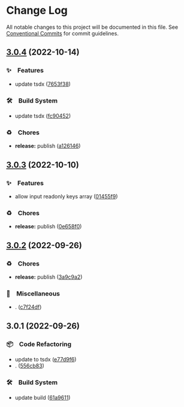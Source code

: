 # Change Log

All notable changes to this project will be documented in this file.
See [Conventional Commits](https://conventionalcommits.org) for commit guidelines.

## [3.0.4](https://github.com/bluelovers/ws-array/compare/sort-object-keys2@3.0.3...sort-object-keys2@3.0.4) (2022-10-14)



### ✨　Features

* update tsdx ([7653f38](https://github.com/bluelovers/ws-array/commit/7653f38e8081f8e7b1b439583f770eca64cef6e3))


### 🛠　Build System

* update tsdx ([fc90452](https://github.com/bluelovers/ws-array/commit/fc904528d3cd8a494b7b8f3beb6dce018e10e4b2))


### ♻️　Chores

* **release:** publish ([a126146](https://github.com/bluelovers/ws-array/commit/a126146ba0ea0c593a2b314b7bac235a893335ed))



## [3.0.3](https://github.com/bluelovers/ws-array/compare/sort-object-keys2@3.0.2...sort-object-keys2@3.0.3) (2022-10-10)



### ✨　Features

* allow input readonly keys array ([01455f9](https://github.com/bluelovers/ws-array/commit/01455f9eb3e7ac84930e19a205083eabd928e24a))


### ♻️　Chores

* **release:** publish ([0e658f0](https://github.com/bluelovers/ws-array/commit/0e658f03f6c5a067f1290866ec943b6a4d21f73b))



## [3.0.2](https://github.com/bluelovers/ws-array/compare/sort-object-keys2@3.0.1...sort-object-keys2@3.0.2) (2022-09-26)



### ♻️　Chores

* **release:** publish ([3a9c9a2](https://github.com/bluelovers/ws-array/commit/3a9c9a226e6b9d89a4edeeb431e6fe6df1598671))


### 🔖　Miscellaneous

* . ([c7f24df](https://github.com/bluelovers/ws-array/commit/c7f24dffc867f36fdb75f618fb3bebee05fa645c))



## 3.0.1 (2022-09-26)



### 📦　Code Refactoring

* update to tsdx ([e77d9f6](https://github.com/bluelovers/ws-array/commit/e77d9f66acc24c9fb970ad6fef1e258d258ef32b))
* . ([556cb83](https://github.com/bluelovers/ws-array/commit/556cb8381c293db33aa2f3a6212f41d5623a9cec))


### 🛠　Build System

* update build ([61a9611](https://github.com/bluelovers/ws-array/commit/61a9611a37b94abeaf48adb4b296c9e39560d494))
